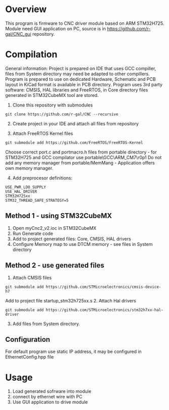 # Overview

This program is firmware to CNC driver module based on ARM STM32H725. Module need GUI application on PC, source is in https://github.com/r-gal/CNC_gui repository.


# Compilation

General information: Project is prepared on IDE that uses GCC compiller, files from System directory may need be adapted to other compillers.
Program is prepared to use on dedicated Hardware, Schematic and PCB layout in KiCad format is available in PCB directory.
Program uses 3rd party software: CMSIS, HAL libraries and FreeRTOS, in Core directory files generated in STM32CubeMX tool are stored.

1. Clone this repository with submodules

```
git clone https://github.com/r-gal/CNC --recursive
```

2. Create project in your IDE and attach all files from repository

3. Attach FreeRTOS Kernel files
```
git submodule add https://github.com/FreeRTOS/FreeRTOS-Kernel
``` 
Choose correct port.c and portmacro.h files from portable directory - for STM32H725 and GCC compilator use portable\GCC\ARM_CM7\r0p1
Do not add any memory manager from portable/MemMang - Application offers own memory manager.

4. Add preprocesor definitions:
```
USE_PWR_LDO_SUPPLY
USE_HAL_DRIVER
STM32H725xx
STM32_THREAD_SAFE_STRATEGY=5
```

## Method 1 - using STM32CubeMX 

1. Open myCnc2_v2.ioc in STM32CubeMX
2. Run Generate code
3. Add to project generated files: Core, CMSIS, HAL drivers
4. Configure Memory map to use DTCM memory - see files in System directory

## Method 2 - use generated files
1. Attach CMSIS files
```
git submodule add https://github.com/STMicroelectronics/cmsis-device-h7
```
Add to project file startup_stm32h725xx.s
2. Attach Hal drivers
```
git submodule add https://github.com/STMicroelectronics/stm32h7xx-hal-driver
```
3. Add files from System directory.

## Configuration

For default program use static IP address, it may be configured in EthernetConfig.hpp file

# Usage

1. Load generated sofrware into module
2. connect by ethernet wire with PC
3. Use GUI application to drive module

